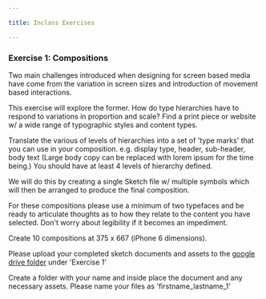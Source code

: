 ```yaml
---

title: Inclass Exercises

---
```


### Exercise 1: Compositions

Two main challenges introduced when designing for screen based media have come from the variation in screen sizes and introduction of movement based interactions. 

This exercise will explore the former. How do type hierarchies have to respond to variations in proportion and scale? Find a print piece or website w/ a wide range of typographic styles and content types.

Translate the various of levels of hierarchies into a set of 'type marks' that you can use in your composition. e.g. display type, header, sub-header, body text (Large body copy can be replaced with lorem ipsum for the time being.) You should have at least 4 levels of hierarchy defined.

We will do this by creating a single Sketch file w/ multiple symbols which will then be arranged to produce the final composition.

For these compositions please use a minimum of two typefaces and be ready to articulate thoughts as to how they relate to the content you have selected. Don't worry about legibility if it becomes an impediment.

Create 10 compositions at 375 x 667 (iPhone 6 dimensions). 

Please upload your completed sketch documents and assets to the [google drive folder](https://drive.google.com/drive/folders/1ZQ0fJ3U7UB_Pc33-t2hlZx7exY2pGSSh?usp=sharing) under 'Exercise 1'

Create a folder with your name and inside place the document and any necessary assets. Please name your files as 'firstname_lastname_1'

